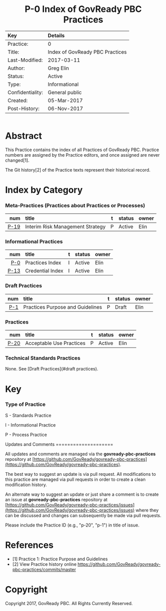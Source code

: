 
<header>

P-0 Index of GovReady PBC Practices
===================================

| Key            | Details                                                                          |
|:---------------|:---------------------------------------------------------------------------------|
| Practice:      | 0                                                                                |
| Title:         | Index of GovReady PBC Practices                                                  |
| Last-Modified: | 2017-03-11                                                                       |
| Author:        | Greg Elin <gregelin at govready.com>                                             |
| Status:        | Active                                                                           |
| Type:          | Informational                                                                    |
| Confidentiality: | General public                                                                 |
| Created:       | 05-Mar-2017                                                                      |
| Post-History:  | 06-Nov-2017                                                                      |

</header>

<main>

Abstract
========

This Practice contains the index of all Practices of GovReady PBC.
Practice numbers are assigned by the Practice editors, and once assigned are never changed[1].

The Git history[2] of the Practice texts represent their historical record.

Index by Category
=================

### Meta-Practices (Practices about Practices or Processes)

| num                                | title                                    | t | status            | owner                      |
|-----------------------------------:|:-----------------------------------------|---|:------------------|:---------------------------|
|   [P-19](p-0019.md)                | Interim Risk Management Strategy         | P | Active            | Elin                       |


### Informational Practices

| num                                | title                                    | t | status            | owner                      |
|-----------------------------------:|:-----------------------------------------|---|:------------------|:---------------------------|
|    [P-0](p-0000.md)                | Practices Index                          | I | Active            | Elin                       |
|   [P-13](p-0013.md)                | Credential Index                         | I | Active            | Elin                       |


### Draft Practices

| num                                | title                                    | t | status            | owner                      |
|-----------------------------------:|:-----------------------------------------|---|:------------------|:---------------------------|
|    [P-1](p-0001.md)                | Practices Purpose and Guidelines         | P | Draft             | Elin                       |


### Practices

| num                                | title                                    | t | status            | owner                      |
|-----------------------------------:|:-----------------------------------------|---|:------------------|:---------------------------|
|    [P-20](p-0020.md)                | Acceptable Use Practices                 | P | Active            | Elin                       |


### Technical Standards Practices

None. See [Draft Practices](#draft practices).

Key
===

### Type of Practice

S - Standards Practice

I - Informational Practice

P - Process Practice


</main>

<footer>
Updates and Comments
====================

All updates and comments are managed via the **govready-pbc-practices** repository at [https://github.com/GovReady/govready-pbc-practices](https://github.com/GovReady/govready-pbc-practices).

The best way to suggest an update is via pull request. All modifications to this practice are managed via pull requests in order to create a clean modification history.

An alternate way to suggest an update or just share a comment is to create an issue at **govready-pbc-practices** repository at [https://github.com/GovReady/govready-pbc-practices/issues](https://github.com/GovReady/govready-pbc-practices/issues) where they can be discussed and changes can subsequently be made via pull requests.

Please include the Practice ID (e.g., "p-20", "p-1") in title of issue.


References
==========

  - [1] Practice 1: Practice Purpose and Guidelines
  - [2] View Practice history online https://github.com/GovReady/govready-pbc-practices/commits/master


Copyright
=========

Copyright 2017, GovReady PBC. All Rights Currently Reserved.

</footer>